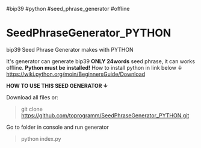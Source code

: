 #bip39 #python #seed_phrase_generator #offline
# SeedPhraseGenerator_PYTHON
bip39 Seed Phrase Generator makes with PYTHON

It's generator can generate bip39 **ONLY 24words** seed phrase, it can works offline.
**Python must be installed!** How to install python in link below ↓
https://wiki.python.org/moin/BeginnersGuide/Download

**HOW TO USE THIS SEED GENERATOR ↓**

Download all files or:
>git clone https://github.com/toprogramm/SeedPhraseGenerator_PYTHON.git

Go to folder in console and run generator
>python index.py
